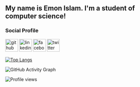 ## My name is Emon Islam. I'm a student of computer science!
### Social Profile
[<img src='https://cdn.jsdelivr.net/npm/simple-icons@3.0.1/icons/github.svg' alt='github' height='40'>](https://github.com/1Emonislam)  [<img src='https://cdn.jsdelivr.net/npm/simple-icons@3.0.1/icons/linkedin.svg' alt='linkedin' height='40'>](https://www.linkedin.com/in/1emonislam//)  [<img src='https://cdn.jsdelivr.net/npm/simple-icons@3.0.1/icons/facebook.svg' alt='facebook' height='40'>](https://www.facebook.com/1Emonislam/)  [<img src='https://cdn.jsdelivr.net/npm/simple-icons@3.0.1/icons/twitter.svg' alt='twitter' height='40'>](https://twitter.com/1Emonislam/)  

[![Top Langs](https://github-readme-stats.vercel.app/api/top-langs/?username=1Emonislam)](https://github.com/anuraghazra/github-readme-stats)

![GitHub Activity Graph](https://activity-graph.herokuapp.com/graph?username=1Emonislam)  

![Profile views](https://gpvc.arturio.dev/1Emonislam)  
